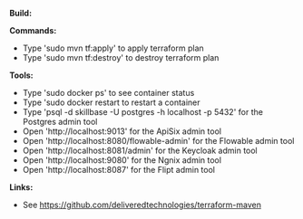 
**Build:**


**Commands:**

* Type 'sudo mvn tf:apply' to apply terraform plan
* Type 'sudo mvn tf:destroy' to destroy terraform plan


**Tools:**

* Type 'sudo docker ps' to see container status
* Type 'sudo docker restart <container-name> to restart a container
* Type 'psql -d skillbase -U postgres -h localhost -p 5432' for the Postgres admin tool
* Open 'http://localhost:9013' for the ApiSix admin tool
* Open 'http://localhost:8080/flowable-admin' for the Flowable admin tool
* Open 'http://localhost:8081/admin' for the Keycloak admin tool
* Open 'http://localhost:9080' for the Ngnix admin tool
* Open 'http://localhost:8087' for the Flipt admin tool


**Links:**

* See https://github.com/deliveredtechnologies/terraform-maven
